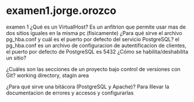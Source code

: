 # examen1.jorge.orozco
examen 1
¿Qué es un VirtualHost?
Es un anfitrion que permite usar mas de dos sitios iguales en la misma pc (fisicamente)
¿Para qué sirve el archivo pg_hba.conf y cuál es el puerto por defecto del servicio PostgreSQL?
el pg_hba.conf es un archivo de configuracion de autentificacion de clientes, el puerto por defecto de PostgreSQL es 5432
¿Cómo se habilita/deshabilita un sitio?

¿Cuáles son las secciones de un proyecto bajo control de versiones con Git?
working directory, stagin area

¿Para qué sirve una bitácora (PostgreSQL y Apache)?
Para lllevar la documentacion de errores y accesos y configurarlas
